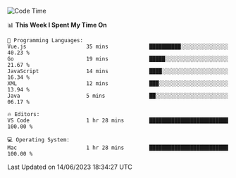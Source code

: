 
<!--START_SECTION:waka-->
![Code Time](http://img.shields.io/badge/Code%20Time-730%20hrs%2053%20mins-blue)

📊 **This Week I Spent My Time On** 

```text
💬 Programming Languages: 
Vue.js                   35 mins             ██████████░░░░░░░░░░░░░░░   40.23 % 
Go                       19 mins             █████░░░░░░░░░░░░░░░░░░░░   21.67 % 
JavaScript               14 mins             ████░░░░░░░░░░░░░░░░░░░░░   16.34 % 
XML                      12 mins             ███░░░░░░░░░░░░░░░░░░░░░░   13.94 % 
Java                     5 mins              ██░░░░░░░░░░░░░░░░░░░░░░░   06.17 % 

🔥 Editors: 
VS Code                  1 hr 28 mins        █████████████████████████   100.00 % 

💻 Operating System: 
Mac                      1 hr 28 mins        █████████████████████████   100.00 % 
```


 Last Updated on 14/06/2023 18:34:27 UTC
<!--END_SECTION:waka-->

